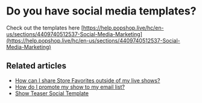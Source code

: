 # Do you have social media templates?

Check out the templates here [https://help.popshop.live/hc/en-us/sections/4409740512537-Social-Media-Marketing](https://help.popshop.live/hc/en-us/sections/4409740512537-Social-Media-Marketing)

## Related articles

* [How can I share Store Favorites outside of my live shows?](https://jamble.gitbook.io/popshop-live/marketing/social-media-marketing/how-can-i-share-store-favorites-outside-of-my-live-shows)
* [How do I promote my show to my email list?](https://jamble.gitbook.io/popshop-live/marketing/social-media-marketing/how-do-i-promote-my-show-on-instagram)
* [Show Teaser Social Template](https://jamble.gitbook.io/popshop-live/marketing/social-media-marketing/general-social-templates/show-teaser-social-template)
